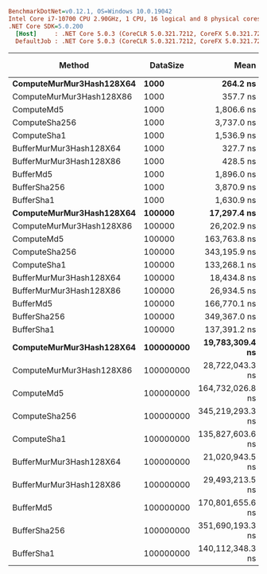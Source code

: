 ``` ini
BenchmarkDotNet=v0.12.1, OS=Windows 10.0.19042
Intel Core i7-10700 CPU 2.90GHz, 1 CPU, 16 logical and 8 physical cores
.NET Core SDK=5.0.200
  [Host]     : .NET Core 5.0.3 (CoreCLR 5.0.321.7212, CoreFX 5.0.321.7212), X64 RyuJIT
  DefaultJob : .NET Core 5.0.3 (CoreCLR 5.0.321.7212, CoreFX 5.0.321.7212), X64 RyuJIT
```
| Method                       | DataSize      |                Mean |            Error |           StdDev | MBps        |      Gen 0 | Gen 1 | Gen 2 | Allocated |
| ---------------------------- | ------------- | ------------------: | ---------------: | ---------------: | ----------- | ---------: | ----: | ----: | --------: |
| **ComputeMurMur3Hash128X64** | **1000**      |        **264.2 ns** |      **0.82 ns** |      **0.77 ns** | **3,609.0** | **0.0048** | **-** | **-** |  **40 B** |
| ComputeMurMur3Hash128X86     | 1000          |            357.7 ns |          1.68 ns |          1.49 ns | 2,666.1     |     0.0048 |     - |     - |      40 B |
| ComputeMd5                   | 1000          |          1,806.6 ns |          9.07 ns |          8.48 ns | 527.9       |     0.0095 |     - |     - |      80 B |
| ComputeSha256                | 1000          |          3,737.0 ns |         12.18 ns |         11.39 ns | 255.2       |     0.0114 |     - |     - |     112 B |
| ComputeSha1                  | 1000          |          1,536.9 ns |          2.49 ns |          1.95 ns | 620.5       |     0.0114 |     - |     - |      96 B |
| BufferMurMur3Hash128X64      | 1000          |            327.7 ns |          0.60 ns |          0.53 ns | 2,909.8     |     0.0153 |     - |     - |     128 B |
| BufferMurMur3Hash128X86      | 1000          |            428.5 ns |          3.18 ns |          2.98 ns | 2,225.5     |     0.0153 |     - |     - |     128 B |
| BufferMd5                    | 1000          |          1,896.0 ns |          6.70 ns |          5.23 ns | 503.0       |     0.0153 |     - |     - |     144 B |
| BufferSha256                 | 1000          |          3,870.9 ns |         11.83 ns |         10.48 ns | 246.4       |     0.0153 |     - |     - |     176 B |
| BufferSha1                   | 1000          |          1,630.9 ns |          3.34 ns |          3.12 ns | 584.7       |     0.0191 |     - |     - |     160 B |
| **ComputeMurMur3Hash128X64** | **100000**    |     **17,297.4 ns** |     **57.56 ns** |     **53.84 ns** | **5,513.4** |      **-** | **-** | **-** |  **40 B** |
| ComputeMurMur3Hash128X86     | 100000        |         26,202.9 ns |        108.71 ns |         90.77 ns | 3,639.6     |          - |     - |     - |      40 B |
| ComputeMd5                   | 100000        |        163,763.8 ns |         87.95 ns |         82.27 ns | 582.3       |          - |     - |     - |      80 B |
| ComputeSha256                | 100000        |        343,195.9 ns |        403.93 ns |        358.07 ns | 277.9       |          - |     - |     - |     112 B |
| ComputeSha1                  | 100000        |        133,268.1 ns |        319.94 ns |        283.62 ns | 715.6       |          - |     - |     - |      96 B |
| BufferMurMur3Hash128X64      | 100000        |         18,434.8 ns |         27.59 ns |         25.81 ns | 5,173.2     |          - |     - |     - |     128 B |
| BufferMurMur3Hash128X86      | 100000        |         26,934.5 ns |        155.81 ns |        145.74 ns | 3,540.7     |          - |     - |     - |     128 B |
| BufferMd5                    | 100000        |        166,770.1 ns |        148.05 ns |        123.63 ns | 571.8       |          - |     - |     - |     144 B |
| BufferSha256                 | 100000        |        349,367.0 ns |        998.88 ns |        885.48 ns | 273.0       |          - |     - |     - |     176 B |
| BufferSha1                   | 100000        |        137,391.2 ns |        900.96 ns |        842.76 ns | 694.1       |          - |     - |     - |     160 B |
| **ComputeMurMur3Hash128X64** | **100000000** | **19,783,309.4 ns** | **58,753.20 ns** | **52,083.18 ns** | **4,820.6** |      **-** | **-** | **-** |  **40 B** |
| ComputeMurMur3Hash128X86     | 100000000     |     28,722,043.3 ns |     67,295.13 ns |     62,947.90 ns | 3,320.4     |          - |     - |     - |      40 B |
| ComputeMd5                   | 100000000     |    164,732,026.8 ns |    515,098.07 ns |    456,621.02 ns | 578.9       |          - |     - |     - |     228 B |
| ComputeSha256                | 100000000     |    345,219,293.3 ns |  1,846,320.62 ns |  1,727,049.46 ns | 276.3       |          - |     - |     - |     112 B |
| ComputeSha1                  | 100000000     |    135,827,603.6 ns |  1,090,969.37 ns |    967,115.93 ns | 702.1       |          - |     - |     - |      96 B |
| BufferMurMur3Hash128X64      | 100000000     |     21,020,943.5 ns |     61,046.69 ns |     57,103.11 ns | 4,536.8     |          - |     - |     - |     128 B |
| BufferMurMur3Hash128X86      | 100000000     |     29,493,213.5 ns |    113,097.65 ns |     94,441.66 ns | 3,233.5     |          - |     - |     - |     128 B |
| BufferMd5                    | 100000000     |    170,801,655.6 ns |    288,446.01 ns |    269,812.58 ns | 558.4       |          - |     - |     - |    1053 B |
| BufferSha256                 | 100000000     |    351,690,193.3 ns |    774,130.95 ns |    724,122.57 ns | 271.2       |          - |     - |     - |     464 B |
| BufferSha1                   | 100000000     |    140,112,348.3 ns |    440,737.74 ns |    412,266.35 ns | 680.6       |          - |     - |     - |     544 B |

